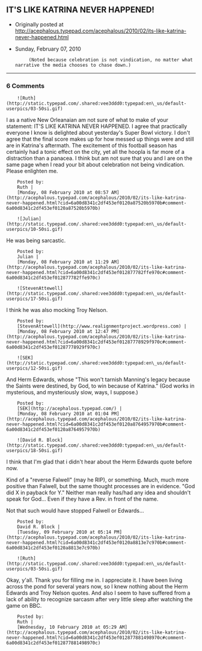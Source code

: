 ## IT'S LIKE KATRINA NEVER HAPPENED!

 * Originally posted at http://acephalous.typepad.com/acephalous/2010/02/its-like-katrina-never-happened.html
 * Sunday, February 07, 2010



			(Noted because celebration is not vindication, no matter what narrative the media chooses to chase down.)
		

* * *

### 6 Comments 

		

                
[]()

	

		![Ruth](http://static.typepad.com/.shared:vee3ddd0:typepad:en\_us/default-userpics/03-50si.gif)
	

	

		

I as a native New Orleanaian am not sure of what to make of your statement: IT'S LIKE KATRINA NEVER HAPPENED. I agree that practically everyone I know is delighted about yesterday's Super Bowl victory. I don't agree that the final score makes up for how messed up things were and still are in Katrina's aftermath. The excitement of this football season has certainly had a tonic effect on the city, yet all the hoopla is far more of a distraction than a panacea. I think but am not sure that you and I are on the same page when I read your bit about celebration not being vindication. Please enlighten me.

	

		Posted by:
		Ruth |
		[Monday, 08 February 2010 at 08:57 AM](http://acephalous.typepad.com/acephalous/2010/02/its-like-katrina-never-happened.html?cid=6a00d8341c2df453ef0120a87520b5970b#comment-6a00d8341c2df453ef0120a87520b5970b)

[]()

	

		![Julian](http://static.typepad.com/.shared:vee3ddd0:typepad:en\_us/default-userpics/10-50si.gif)
	

	

		

He was being sarcastic.

	

		Posted by:
		Julian |
		[Monday, 08 February 2010 at 11:29 AM](http://acephalous.typepad.com/acephalous/2010/02/its-like-katrina-never-happened.html?cid=6a00d8341c2df453ef012877782ffe970c#comment-6a00d8341c2df453ef012877782ffe970c)

[]()

	

		![StevenAttewell](http://static.typepad.com/.shared:vee3ddd0:typepad:en\_us/default-userpics/17-50si.gif)
	

	

		

I think he was also mocking Troy Nelson. 

	

		Posted by:
		[StevenAttewell](http://www.realignmentproject.wordpress.com) |
		[Monday, 08 February 2010 at 12:47 PM](http://acephalous.typepad.com/acephalous/2010/02/its-like-katrina-never-happened.html?cid=6a00d8341c2df453ef01287778929f970c#comment-6a00d8341c2df453ef01287778929f970c)

[]()

	

		![SEK](http://static.typepad.com/.shared:vee3ddd0:typepad:en\_us/default-userpics/12-50si.gif)
	

	

		

And Herm Edwards, whose "This won't tarnish Manning's legacy because the Saints were destined, by God, to win because of Katrina."  (God works in mysterious, and mysteriously slow, ways, I suppose.)

	

		Posted by:
		[SEK](http://acephalous.typepad.com/) |
		[Monday, 08 February 2010 at 01:04 PM](http://acephalous.typepad.com/acephalous/2010/02/its-like-katrina-never-happened.html?cid=6a00d8341c2df453ef0120a8764957970b#comment-6a00d8341c2df453ef0120a8764957970b)

[]()

	

		![David R. Block](http://static.typepad.com/.shared:vee3ddd0:typepad:en\_us/default-userpics/18-50si.gif)
	

	

		

I think that I'm glad that i didn't hear about the Herm Edwards quote before now. 

Kind of a "reverse Falwell" (may he RIP), or something. Much, much more positive than Falwell, but the same thought processes are in evidence. "God did X in payback for Y." Neither man really has/had any idea and shouldn't speak for God... Even if they have a Rev. in front of the name. 

Not that such would have stopped Falwell or Edwards...

	

		Posted by:
		David R. Block |
		[Tuesday, 09 February 2010 at 05:14 PM](http://acephalous.typepad.com/acephalous/2010/02/its-like-katrina-never-happened.html?cid=6a00d8341c2df453ef0120a8813e7c970b#comment-6a00d8341c2df453ef0120a8813e7c970b)

[]()

	

		![Ruth](http://static.typepad.com/.shared:vee3ddd0:typepad:en\_us/default-userpics/03-50si.gif)
	

	

		

Okay, y'all. Thank you for filling me in. I appreciate it. I have been living across the pond for several years now, so I knew nothing about the Herm Edwards and Troy Nelson quotes. And also I seem to have suffered from a lack of ability to recognize sarcasm after very little sleep after watching the game on BBC. 

	

		Posted by:
		Ruth |
		[Wednesday, 10 February 2010 at 05:29 AM](http://acephalous.typepad.com/acephalous/2010/02/its-like-katrina-never-happened.html?cid=6a00d8341c2df453ef012877881498970c#comment-6a00d8341c2df453ef012877881498970c)

		

        